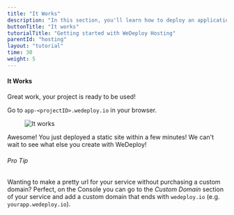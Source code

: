 ```yaml
---
title: "It Works"
description: "In this section, you'll learn how to deploy an application using WeDeploy Hosting."
buttonTitle: "It works"
tutorialTitle: "Getting started with WeDeploy Hosting"
parentId: "hosting"
layout: "tutorial"
time: 30
weight: 5
---
```


#### It Works

Great work, your project is ready to be used!

Go to `app-<projectID>.wedeploy.io` in your browser.

<figure>
	<img src="/images/tutorials/it-works.png" alt="It works">
</figure>

Awesome! You just deployed a static site within a few minutes! We can't wait to see what else you create with WeDeploy!

<aside>

###### <span class="icon-16-star"></span> Pro Tip

Wanting to make a pretty url for your service without purchasing a custom domain? Perfect, on the Console you can go to the _Custom Domain_ section of your service and add a custom domain that ends with `wedeploy.io` (e.g. `yourapp.wedeploy.io`).

</aside>

